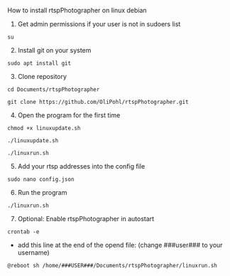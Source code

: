 How to install rtspPhotographer on linux debian

1. Get admin permissions if your user is not in sudoers list
```
su
```

2. Install git on your system
```
sudo apt install git
```

3. Clone repository
```
cd Documents/rtspPhotographer
```
```
git clone https://github.com/OliPohl/rtspPhotographer.git
```

4. Open the program for the first time
```
chmod +x linuxupdate.sh
```
```
./linuxupdate.sh
```
```
./linuxrun.sh
```

5. Add your rtsp addresses into the config file
```
sudo nano config.json
```

6. Run the program
```
./linuxrun.sh
```


7. Optional: Enable rtspPhotographer in autostart
```
crontab -e
```
- add this line at the end of the opend file: (change ###user### to your username)
```
@reboot sh /home/###USER###/Documents/rtspPhotographer/linuxrun.sh
```

